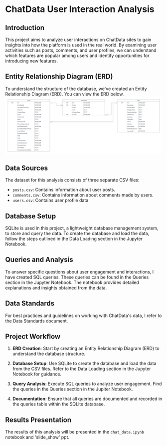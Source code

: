 # ChatData User Interaction Analysis

## Introduction

This project aims to analyze user interactions on ChatData sites to gain insights into how the platform is used in the real world. By examining user activities such as posts, comments, and user profiles, we can understand which features are popular among users and identify opportunities for introducing new features.

## Entity Relationship Diagram (ERD)

To understand the structure of the database, we've created an Entity Relationship Diagram (ERD). You can view the ERD below.
![ERD Diagram](Chow_HonFai_1_ERD_05092023.png)

## Data Sources

The dataset for this analysis consists of three separate CSV files:
- `posts.csv`: Contains information about user posts.
- `comments.csv`: Contains information about comments made by users.
- `users.csv`: Contains user profile data.

## Database Setup

SQLite is used in this project, a lightweight database management system, to store and query the data. To create the database and load the data, follow the steps outlined in the Data Loading section in the Jupyter Notebook.

## Queries and Analysis

To answer specific questions about user engagement and interactions, I have created SQL queries. These queries can be found in the Queries section in the Jupyter Notebook. The notebook provides detailed explanations and insights obtained from the data.

## Data Standards

For best practices and guidelines on working with ChatData's data, I refer to the Data Standards document.

## Project Workflow

1. **ERD Creation**: Start by creating an Entity Relationship Diagram (ERD) to understand the database structure.

2. **Database Setup**: Use SQLite to create the database and load the data from the CSV files. Refer to the Data Loading section in the Jupyter Notebook for guidance.

3. **Query Analysis**: Execute SQL queries to analyze user engagement. Find the queries in the Queries section in the Jupiter Notebook.

4. **Documentation**: Ensure that all queries are documented and recorded in the queries table within the SQLite database.

## Results Presentation

The results of this analysis will be presented in the `chat_data.ipynb` notebook and 'slide_show' ppt.

